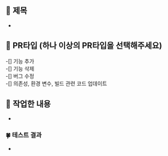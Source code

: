 ## 🌿 제목
- 

## 🌵 PR타입 (하나 이상의 PR타입을 선택해주세요)
-[] 기능 추가  
-[] 기능 삭제  
-[] 버그 수정  
-[] 의존성, 환경 변수, 빌드 관련 코드 업데이트  

## 🌱 작업한 내용
- 

### 🍀 테스트 결과
- 
